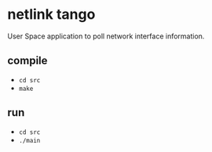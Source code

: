 # netlink tango

User Space application to poll network interface information.

## compile

* `cd src`
* `make`

## run

* `cd src`
* `./main`
